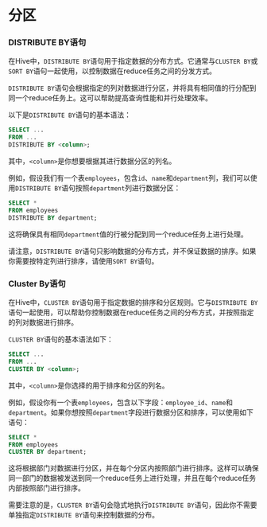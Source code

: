 # 分区

### DISTRIBUTE BY语句

在Hive中，`DISTRIBUTE BY`语句用于指定数据的分布方式。它通常与`CLUSTER BY`或`SORT BY`语句一起使用，以控制数据在reduce任务之间的分发方式。

`DISTRIBUTE BY`语句会根据指定的列对数据进行分区，并将具有相同值的行分配到同一个reduce任务上。这可以帮助提高查询性能和并行处理效率。

以下是`DISTRIBUTE BY`语句的基本语法：

```sql
SELECT ...
FROM ...
DISTRIBUTE BY <column>;
```

其中，`<column>`是你想要根据其进行数据分区的列名。

例如，假设我们有一个表`employees`，包含`id`、`name`和`department`列，我们可以使用`DISTRIBUTE BY`语句按照`department`列进行数据分区：

```sql
SELECT *
FROM employees
DISTRIBUTE BY department;
```

这将确保具有相同`department`值的行被分配到同一个reduce任务上进行处理。

请注意，`DISTRIBUTE BY`语句只影响数据的分布方式，并不保证数据的排序。如果你需要按特定列进行排序，请使用`SORT BY`语句。

### Cluster By语句

在Hive中，`CLUSTER BY`语句用于指定数据的排序和分区规则。它与`DISTRIBUTE BY`语句一起使用，可以帮助你控制数据在reduce任务之间的分布方式，并按照指定的列对数据进行排序。

`CLUSTER BY`语句的基本语法如下：

```sql
SELECT ...
FROM ...
CLUSTER BY <column>;
```

其中，`<column>`是你选择的用于排序和分区的列名。

例如，假设你有一个表`employees`，包含以下字段：`employee_id`、`name`和`department`。如果你想按照`department`字段进行数据分区和排序，可以使用如下语句：

```sql
SELECT *
FROM employees
CLUSTER BY department;
```

这将根据部门对数据进行分区，并在每个分区内按照部门进行排序。这样可以确保同一部门的数据被发送到同一个reduce任务上进行处理，并且在每个reduce任务内部按照部门进行排序。

需要注意的是，`CLUSTER BY`语句会隐式地执行`DISTRIBUTE BY`语句，因此你不需要单独指定`DISTRIBUTE BY`语句来控制数据的分布。
